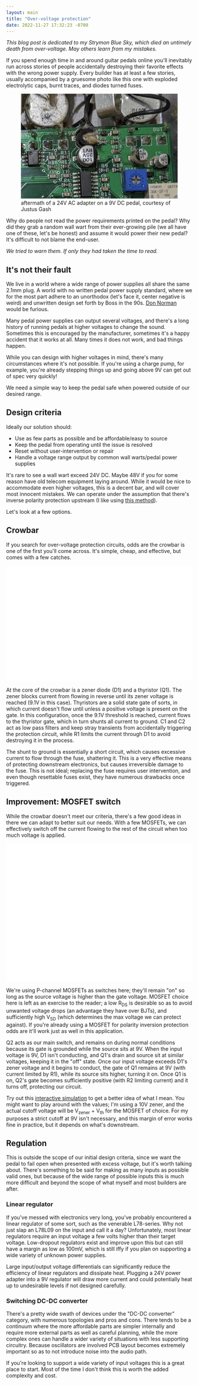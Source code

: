 ```yaml
---
layout: main
title: "Over-voltage protection"
date: 2022-11-27 17:32:23 -0700
---
```


_This blog post is dedicated to my Strymon Blue Sky, which died an untimely death from over-voltage. May others learn from my mistakes._

If you spend enough time in and around guitar pedals online you'll inevitably run across stories of people accidentally destroying their favorite effects with the wrong power supply. Every builder has at least a few stories, usually accompanied by a gruesome photo like this one with exploded electrolytic caps, burnt traces, and diodes turned fuses.

<figure>
  <img src="/assets/over-voltage/explosion.jpg" alt="Circuit board with an exploded electrolytic capacitor">
  <figcaption>aftermath of a 24V AC adapter on a 9V DC pedal, courtesy of Justus Gash</figcaption>
</figure>

Why do people not read the power requirements printed on the pedal? Why did they grab a random wall wart from their ever-growing pile (we all have one of these, let's be honest) and assume it would power their new pedal? It's difficult to not blame the end-user.

_We tried to warn them. If only they had taken the time to read._

## It's not their fault

We live in a world where a wide range of power supplies all share the same 2.1mm plug. A world with no written pedal power supply standard, where we for the most part adhere to an unorthodox (let's face it, center negative is weird) and unwritten design set forth by Boss in the 90s. [Don Norman](https://jnd.org/) would be furious.

Many pedal power supplies can output several voltages, and there's a long history of running pedals at higher voltages to change the sound. Sometimes this is encouraged by the manufacturer, sometimes it's a happy accident that it works at all. Many times it does not work, and bad things happen.

While you can design with higher voltages in mind, there's many circumstances where it's not possible. If you're using a charge pump, for example, you're already stepping things up and going above 9V can get out of spec very quickly!

We need a simple way to keep the pedal safe when powered outside of our desired range.

## Design criteria

Ideally our solution should:

- Use as few parts as possible and be affordable/easy to source
- Keep the pedal from operating until the issue is resolved
- Reset without user-intervention or repair
- Handle a voltage range output by common wall warts/pedal power supplies

It's rare to see a wall wart exceed 24V DC. Maybe 48V if you for some reason have old telecom equipment laying around. While it would be nice to accommodate even higher voltages, this is a decent bar, and will cover most innocent mistakes. We can operate under the assumption that there's inverse polarity protection upstream (I like using [this method](https://www.swampwitchpedals.com/post/i-put-my-thing-down-flip-it-and-reverse-it)).

Let's look at a few options.

## Crowbar

If you search for over-voltage protection circuits, odds are the crowbar is one of the first you'll come across. It's simple, cheap, and effective, but comes with a few catches.

<img src="/assets/over-voltage/crowbar.svg" alt="Crowbar circuit schematic">

At the core of the crowbar is a zener diode (D1) and a thyristor (Q1). The zener blocks current from flowing in reverse until its zener voltage is reached (9.1V in this case). Thyristors are a solid state gate of sorts, in which current doesn't flow until unless a positive voltage is present on the gate. In this configuration, once the 9.1V threshold is reached, current flows to the thyristor gate, which in turn shunts all current to ground. C1 and C2 act as low pass filters and keep stray transients from accidentally triggering the protection circuit, while R1 limits the current through D1 to avoid destroying it in the process.

The shunt to ground is essentially a short circuit, which causes excessive current to flow through the fuse, shattering it. This is a very effective means of protecting downstream electronics, but causes irreversible damage to the fuse. This is not ideal; replacing the fuse requires user intervention, and even though resettable fuses exist, they have numerous drawbacks once triggered.

## Improvement: MOSFET switch

While the crowbar doesn't meet our criteria, there's a few good ideas in there we can adapt to better suit our needs. With a few MOSFETs, we can effectively switch off the current flowing to the rest of the circuit when too much voltage is applied.

<img src="/assets/over-voltage/mosfet-switch.svg" alt="MOSFET switch schematic">

We're using P-channel MOSFETs as switches here; they'll remain "on" so long as the source voltage is higher than the gate voltage. MOSFET choice here is left as an exercise to the reader; a low R<sub>DS</sub> is desirable so as to avoid unwanted voltage drops (an advantage they have over BJTs), and sufficiently high V<sub>SD</sub> (which determines the max voltage we can protect against). If you're already using a MOSFET for polarity inversion protection odds are it'll work just as well in this application.

Q2 acts as our main switch, and remains on during normal conditions because its gate is grounded while the source sits at 9V. When the input voltage is 9V, D1 isn't conducting, and Q1's drain and source sit at similar voltages, keeping it in the "off" state. Once our input voltage exceeds D1's zener voltage and it begins to conduct, the gate of Q1 remains at 9V (with current limited by R1), while its source sits higher, turning it on. Once Q1 is on, Q2's gate becomes sufficiently positive (with R2 limiting current) and it turns off, protecting our circuit.

Try out this [interactive simulation](https://tinyurl.com/2hnllp5m) to get a better idea of what I mean. You might want to play around with the values; I'm using a 10V zener, and the actual cutoff voltage will be V<sub>zener</sub> + V<sub>th</sub> for the MOSFET of choice. For my purposes a strict cutoff at 9V isn't necessary, and this margin of error works fine in practice, but it depends on what's downstream.

## Regulation

This is outside the scope of our initial design criteria, since we want the pedal to fail open when presented with excess voltage, but it's worth talking about. There's something to be said for making as many inputs as possible valid ones, but because of the wide range of possible inputs this is much more difficult and beyond the scope of what myself and most builders are after.

### Linear regulator

If you've messed with electronics very long, you've probably encountered a linear regulator of some sort, such as the venerable L78-series. Why not just slap an L78L09 on the input and call it a day? Unfortunately, most linear regulators require an input voltage a few volts higher than their target voltage. Low-dropout regulators exist and improve upon this but can still have a margin as low as 100mV, which is still iffy if you plan on supporting a wide variety of unknown power supplies.

Large input/output voltage differentials can significantly reduce the efficiency of linear regulators and dissipate heat. Plugging a 24V power adapter into a 9V regulator will draw more current and could potentially heat up to undesirable levels if not designed carefully.

### Switching DC-DC converter

There's a pretty wide swath of devices under the "DC-DC converter" category, with numerous topologies and pros and cons. There tends to be a continuum where the more affordable parts are simpler internally and require more external parts as well as careful planning, while the more complex ones can handle a wider variety of situations with less supporting circuitry. Because oscillators are involved PCB layout becomes extremely important so as to not introduce noise into the audio path.

If you're looking to support a wide variety of input voltages this is a great place to start. Most of the time I don't think this is worth the added complexity and cost.
